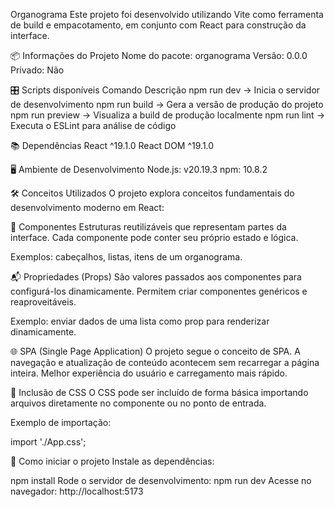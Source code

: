 Organograma
Este projeto foi desenvolvido utilizando Vite como ferramenta de build e empacotamento, em conjunto com React para construção da interface.

📦 Informações do Projeto
Nome do pacote: organograma
Versão: 0.0.0
Privado: Não

🎛️ Scripts disponíveis
Comando	Descrição
npm run dev ->	Inicia o servidor de desenvolvimento
npm run build	-> Gera a versão de produção do projeto
npm run preview ->	Visualiza a build de produção localmente
npm run lint	-> Executa o ESLint para análise de código

📚 Dependências
React ^19.1.0
React DOM ^19.1.0

🖥️ Ambiente de Desenvolvimento
Node.js: v20.19.3
npm: 10.8.2

🛠️ Conceitos Utilizados
O projeto explora conceitos fundamentais do desenvolvimento moderno em React:

🧩 Componentes
Estruturas reutilizáveis que representam partes da interface.
Cada componente pode conter seu próprio estado e lógica.

Exemplos: cabeçalhos, listas, itens de um organograma.

📬 Propriedades (Props)
São valores passados aos componentes para configurá-los dinamicamente.
Permitem criar componentes genéricos e reaproveitáveis.

Exemplo: enviar dados de uma lista como prop para renderizar dinamicamente.

🌐 SPA (Single Page Application)
O projeto segue o conceito de SPA.
A navegação e atualização de conteúdo acontecem sem recarregar a página inteira.
Melhor experiência do usuário e carregamento mais rápido.

🎨 Inclusão de CSS
O CSS pode ser incluído de forma básica importando arquivos diretamente no componente ou no ponto de entrada.

Exemplo de importação:

import './App.css';

🚀 Como iniciar o projeto
Instale as dependências:

npm install
Rode o servidor de desenvolvimento: npm run dev
Acesse no navegador: http://localhost:5173
